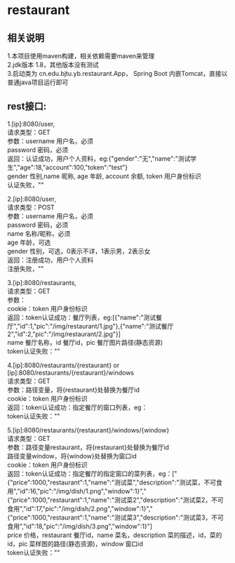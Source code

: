 # restaurant
## 相关说明

1.本项目使用maven构建，相关依赖需要maven来管理  
2.jdk版本 1.8，其他版本没有测试  
3.启动类为 cn.edu.bjtu.yb.restaurant.App， Spring Boot 内嵌Tomcat，直接以普通java项目运行即可  

## rest接口:
1.[ip]:8080/user,  
	请求类型：GET  
	参数：username 用户名，必须  	
			password 密码，必须  
	返回：认证成功，用户个人资料，eg:{"gender":"无","name":"测试学生","age":18,"account":100,"token":"test"}  	
			gender 性别,name 昵称, age 年龄, account 余额, token 用户身份标识  	
			认证失败，""  

2.[ip]:8080/user,  
	请求类型：POST  	
	参数：username 用户名，必须  	
			password 密码，必须  			
			name 名称/昵称，必须  			
			age 年龄，可选  			
			gender 性别，可选，0表示不详，1表示男，2表示女  	
	返回：注册成功，用户个人资料  		
			注册失败，""

3.[ip]:8080/restaurants,  	
	请求类型：GET  
	参数：  	
	cookie：token 用户身份标识  
	返回：token认证成功：餐厅列表，eg:[{"name":"测试餐厅","id":1,"pic":"/img/restaurant/1.jpg"},{"name":"测试餐厅2","id":2,"pic":"/img/restaurant/2.jpg"}]  	
			name 餐厅名称，id 餐厅id，pic 餐厅图片路径(静态资源)  	
			token认证失败：""  

4.[ip]:8080/restaurants/{restaurant} or [ip]:8080/restaurants/{restaurant}/windows  	
	请求类型：GET  	
	参数：路径变量，将{restaurant}处替换为餐厅id  	
	cookie：token 用户身份标识  	
	返回：token认证成功：指定餐厅的窗口列表，eg：  	
			token认证失败：""  

5.[ip]:8080/restaurants/{restaurant}/windows/{window}  	
	请求类型：GET  	
	参数：路径变量restaurant，将{restaurant}处替换为餐厅id  
	路径变量window，将{window}处替换为窗口id  	
	cookie：token 用户身份标识  	
	返回：token认证成功：指定餐厅的指定窗口的菜列表，eg：["{\"price\":1000,\"restaurant\":1,\"name\":\"测试菜\",\"description\":\"测试菜，不可食用\",\"id\":16,\"pic\":\"/img/dish/1.png\",\"window\":1}","{\"price\":1000,\"restaurant\":1,\"name\":\"测试菜2\",\"description\":\"测试菜2，不可食用\",\"id\":17,\"pic\":\"/img/dish/2.png\",\"window\":1}","{\"price\":1000,\"restaurant\":1,\"name\":\"测试菜3\",\"description\":\"测试菜3，不可食用\",\"id\":18,\"pic\":\"/img/dish/3.png\",\"window\":1}"]  			
			price 价格，restaurant 餐厅id，name 菜名，description 菜的描述，id，菜的id，pic 菜样图的路径(静态资源)，window 窗口id  	
			token认证失败：""
